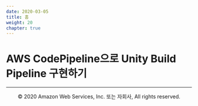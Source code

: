 ```yaml
---
date: 2020-03-05
title: 홈
weight: 20
chapter: true
---
```


# AWS CodePipeline으로 Unity Build Pipeline 구현하기

---
<p align="center">
© 2020 Amazon Web Services, Inc. 또는 자회사, All rights reserved.
</p>
